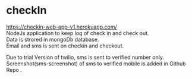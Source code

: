 # checkIn

https://checkin-web-app-v1.herokuapp.com/ <br/>
NodeJs application to keep log of check in and check out.<br/>
Data is strored in mongoDb database.<br/>
Email and sms is sent on checkin and checkout.<br/>

Due to trial Version of twilio, sms is sent to verified number only.<br/>
Screenshot(sms-screenshot) of sms to verified mobile is added in Github Repo .
